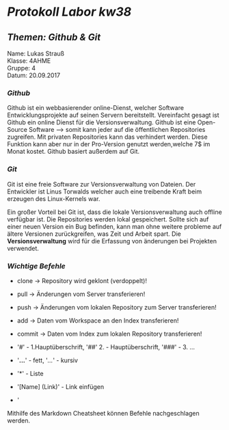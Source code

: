 
# *Protokoll Labor kw38*
## *Themen: Github & Git*

Name: Lukas Strauß    
Klasse: 4AHME    
Gruppe: 4  
Datum: 20.09.2017

### *Github*
Github ist ein webbasierender online-Dienst, welcher Software
Entwicklungsprojekte auf seinen Servern bereitstellt. Vereinfacht gesagt ist Github ein online Dienst 
für die Versionsverwaltung. Github ist eine Open-Source Software --> somit kann jeder auf die öffentlichen 
Repositories zugreifen. Mit privaten Repositories kann das verhindert werden. Diese Funktion kann aber
nur in der Pro-Version genutzt werden,welche 7$ im Monat kostet. Github basiert außerdem auf Git.

### *Git*
Git ist eine freie Software zur Versionsverwaltung von Dateien. Der Entwickler ist Linus Torwalds 
welcher auch eine treibende Kraft beim erzeugen des Linux-Kernels war.

Ein großer Vorteil bei Git ist, dass die lokale Versionsverwaltung auch offline verfügbar ist.
Die Repositories werden lokal gespeichert.
Sollte sich auf einer neuen Version ein Bug befinden, kann man ohne weitere probleme auf ältere
Versionen zurückgreifen, was Zeit und Arbeit spart.
Die **Versionsverwaltung** wird für die Erfassung von änderungen bei Projekten verwendet.

### *Wichtige Befehle*
* clone  -> Repository wird geklont (verdoppelt)!
* pull   -> Änderungen vom Server transferieren!
* push   -> Änderungen vom lokalen Repository zum Server transferieren!
* add    -> Daten vom Workspace an  den Index transferieren!
* commit -> Daten vom Index zum lokalen Repository transferieren!

* '#' - 1.Hauptüberschrift, '##' 2. - Hauptüberschrift, '###' - 3. ...
* '**...**' - fett, '*...*' - kursiv
* '*' - Liste
* '[Name] (Link)' - Link einfügen
* '

Mithilfe des Markdown Cheatsheet können Befehle nachgeschlagen werden.


